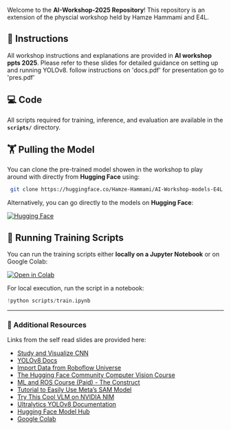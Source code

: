 Welcome to the **AI-Workshop-2025 Repository**! This repository is an extension of the physcial workshop held by Hamze Hammami and E4L.

## 📜 Instructions
All workshop instructions and explanations are provided in **AI workshop ppts 2025**. Please refer to these slides for detailed guidance on setting up and running YOLOv8.
follow instructions on 'docs.pdf'
for presentation go to 'pres.pdf'
## 💻 Code
All scripts required for training, inference, and evaluation are available in the **`scripts/`** directory.

## 🏋️ Pulling the Model
You can clone the pre-trained model showen in the workshop to play around with directly from **Hugging Face** using:

```bash
 git clone https://huggingface.co/Hamze-Hammami/AI-Workshop-models-E4L
```

Alternatively, you can go directly to the models on **Hugging Face**:

[![Hugging Face](https://huggingface.co/front/assets/huggingface_logo-noborder.svg)](https://huggingface.co/Hamze-Hammami/AI-Workshop-models-E4L/tree/main/models)

## 🚀 Running Training Scripts
You can run the training scripts either **locally on a Jupyter Notebook** or on Google Colab:

[![Open in Colab](https://colab.research.google.com/assets/colab-badge.svg)](https://colab.research.google.com/drive/1AJcaxH2Tx6PEU5UHtRBX6ACOhllukigM?usp=sharing)

For local execution, run the script in a notebook:

```python
!python scripts/train.ipynb
```


---
### 🔗 Additional Resources

Links from the self read slides are provided here:
- [Study and Visualize CNN](https://poloclub.github.io/cnn-explainer/)
- [YOLOv8 Docs](https://docs.ultralytics.com/models/yolov8/)
- [Import Data from Roboflow Universe](https://docs.roboflow.com/datasets/adding-data/roboflow-universe)
- [The Hugging Face Community Computer Vision Course](https://huggingface.co/learn/computer-vision-course/en/unit0/welcome/welcome)
- [ML and ROS Course (Paid) - The Construct](https://www.theconstruct.ai/machine-learning-for-robots-learning-path/)
- [Tutorial to Easily Use Meta’s SAM Model](https://www.freecodecamp.org/news/use-segment-anything-model-to-create-masks/)
- [Try This Cool VLM on NVIDIA NIM](https://build.nvidia.com/microsoft/phi-3-vision-128k-instruct)
- [Ultralytics YOLOv8 Documentation](https://docs.ultralytics.com/)
- [Hugging Face Model Hub](https://huggingface.co/)
- [Google Colab](https://colab.research.google.com/)


